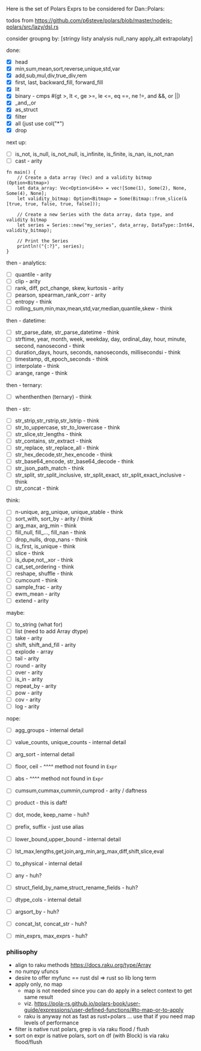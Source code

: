 Here is the set of Polars Exprs to be considered for Dan::Polars:

todos from https://github.com/p6steve/polars/blob/master/nodejs-polars/src/lazy/dsl.rs

consider groupng by: [stringy listy analysis null_nany apply_alt extrapolaty]

done:
- [x] head
- [x] min,sum,mean,sort,reverse,unique,std,var
- [x] add,sub,mul,div,true_div,rem
- [x] first, last, backward_fill, forward_fill
- [x] lit
- [x] binary - cmps #(gt >, lt <, ge >=, le <=, eq ==, ne !=, and &&, or ||)
- [x] _and,_or
- [x] as_struct
- [x] filter
- [x] all (just use col("*")
- [x] drop
      
next up:
- [ ] is_not, is_null, is_not_null, is_infinite, is_finite, is_nan, is_not_nan
- [ ] cast                         - arity

```
fn main() {
    // Create a data array (Vec) and a validity bitmap (Option<Bitmap>)
    let data_array: Vec<Option<i64>> = vec![Some(1), Some(2), None, Some(4), None];
    let validity_bitmap: Option<Bitmap> = Some(Bitmap::from_slice(&[true, true, false, true, false]));

    // Create a new Series with the data array, data type, and validity bitmap
    let series = Series::new("my_series", data_array, DataType::Int64, validity_bitmap);

    // Print the Series
    println!("{:?}", series);
}
```

then - analytics:
- [ ] quantile                     - arity
- [ ] clip                         - arity
- [ ] rank, diff, pct_change, skew, kurtosis - arity
- [ ] pearson, spearman_rank_corr  - arity
- [ ] entropy                      - think
- [ ] rolling_sum,min,max,mean,std,var,median,quantile,skew - think

then - datetime:
- [ ] str_parse_date, str_parse_datetime - think
- [ ] strftime, year, month, week, weekday, day, ordinal_day, hour, minute, second, nanosecond - think
- [ ] duration_days, hours, seconds, nanoseconds, millisecondsi - think
- [ ] timestamp, dt_epoch_seconds  - think
- [ ] interpolate                  - think
- [ ] arange, range                - think

then - ternary:
- [ ] whenthenthen (ternary)       - think

then - str:
- [ ] str_strip,str_rstrip,str_lstrip - think
- [ ] str_to_uppercase, str_to_lowercase - think
- [ ] str_slice,str_lengths        - think
- [ ] str_contains, str_extract    - think
- [ ] str_replace, str_replace_all - think
- [ ] str_hex_decode,str_hex_encode - think
- [ ] str_base64_encode, str_base64_decode - think
- [ ] str_json_path_match          - think
- [ ] str_split, str_split_inclusive, str_split_exact, str_split_exact_inclusive - think
- [ ] str_concat                   - think

think:
- [ ] n-unique, arg_unique, unique_stable - think
- [ ] sort_with, sort_by           - arity / think
- [ ] arg_max, arg_min             - think
- [ ] fill_null, fill_..., fill_nan - think
- [ ] drop_nulls, drop_nans        - think
- [ ] is_first, is_unique          - think
- [ ] slice                        - think
- [ ] is_dupe,not,_xor             - think
- [ ] cat_set_ordering             - think
- [ ] reshape, shuffle             - think
- [ ] cumcount                     - think
- [ ] sample_frac                  - arity
- [ ] ewm_mean                     - arity
- [ ] extend                       - arity

maybe:
- [ ] to_string (what for)
- [ ] list (need to add Array dtype)
- [ ] take                         - arity
- [ ] shift, shift_and_fill        - arity
- [ ] explode                      - array
- [ ] tail                         - arity
- [ ] round                        - arity
- [ ] over                         - arity
- [ ] is_in                        - arity
- [ ] repeat_by                    - arity
- [ ] pow                          - arity
- [ ] cov                          - arity
- [ ] log                          - arity

nope:
- [ ] agg_groups                   - internal detail
- [ ] value_counts, unique_counts  - internal detail
- [ ] arg_sort                     - internal detail
- [ ] floor, ceil                  - ^^^^ method not found in `Expr`
- [ ] abs                          - ^^^^ method not found in `Expr`
- [ ] cumsum,cummax,cummin,cumprod - arity / daftness
- [ ] product                      - this is daft!
- [ ] dot, mode, keep_name         - huh?
- [ ] prefix, suffix               - just use alias
- [ ] lower_bound,upper_bound      - internal detail 
- [ ] lst_max,lengths,get,join,arg_min,arg_max,diff,shift,slice,eval
- [ ] to_physical                  - internal detail
- [ ] any                          - huh?
- [ ] struct_field_by_name,struct_rename_fields - huh?
- [ ] dtype_cols                   - internal detail
- [ ] argsort_by                   - huh?
- [ ] concat_lst, concat_str       - huh?
- [ ] min_exprs, max_exprs         - huh?


### philisophy
- align to raku methods https://docs.raku.org/type/Array
- no numpy ufuncs
- desire to offer myfunc == rust dsl => rust so lib long term
- apply only, no map
  - map is not needed since you can do apply in a select context to get same result
  - viz. https://pola-rs.github.io/polars-book/user-guide/expressions/user-defined-functions/#to-map-or-to-apply
  - raku is anyway not as fast as rust+polars ... use that if you need map levels of performance
- filter is native rust polars, grep is via raku flood / flush
- sort on expr is native polars, sort on df (with Block) is via raku flood/flush
